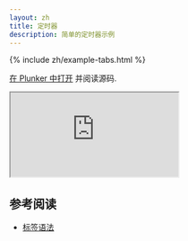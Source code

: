 ```yaml
---
layout: zh
title: 定时器
description: 简单的定时器示例
---
```


{% include zh/example-tabs.html %}

[在 Plunker 中打开](http://riot.js.org/examples/plunker/?app=timer) 并阅读源码.

<iframe src="http://riot.js.org/examples/timer"></iframe>

## 参考阅读

- [标签语法](/zh/guide/#tag-syntax)
